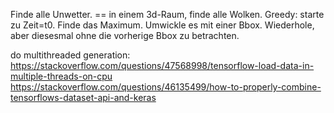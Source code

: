 Finde alle Unwetter. 
    == in einem 3d-Raum, finde alle Wolken.
    Greedy: starte zu Zeit=t0. Finde das Maximum. Umwickle es mit einer Bbox. 
        Wiederhole, aber diesesmal ohne die vorherige Bbox zu betrachten. 

do multithreaded generation: 
https://stackoverflow.com/questions/47568998/tensorflow-load-data-in-multiple-threads-on-cpu
https://stackoverflow.com/questions/46135499/how-to-properly-combine-tensorflows-dataset-api-and-keras

